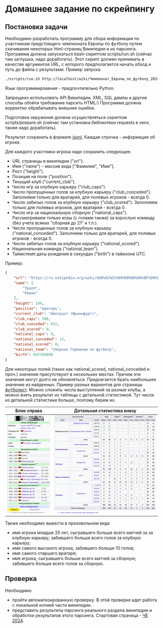 # Домашнее задание по скрейпингу

## Постановка задачи
Необходимо разработать программу для сбора информации по участникам предстоящего чемпионата Европы по футболу путем скачивания некоторых html-страниц Википедии и их парсинга.
Программа должна запускаться bash-скриптом scripts/run.sh (сейчас там заглушка, надо доработать).
Этот скрипт должен принимать в качестве аргументов URL, с которого предполагается начать обход и путь до файла с результами.
Пример запуска:
```bash
./scripts/run.sh http://localhost/wiki/Чемпионат_Европы_по_футболу_2024 ./real_results/result.jsonl
```
Язык программирования - предпочтительно Python.

Запрещено использовать API Википедии, XML, SQL дампы и другие способы обойти требование парсить HTML:) Программа должна корректно обрабатывать внешние ошибки.

Подготовка окружения должна осуществляться скриптом scripts/prepare.sh (сейчас там установка библиотеки requests в venv, также надо доработать).

Результат сохранить в формате [jsonl](https://jsonlines.org/). Каждая строчка - информация об игроке.

Для каждого участника-игрока надо сохранить следующее.
* URL страницы в википедии ("url").
* Имя ("name") - массив вида ["Фамилия", "Имя"].
* Рост ("height").
* Позиция на поле ("position").
* Текущий клуб ("current_club").
* Число игр за клубную карьеру ("club_caps").
* Число пропущенных голов за клубную карьеру ("club_conceded"). Заполняем только для вратарей, для полевых игроков - всегда 0.
* Число забитых голов за клубную карьеру ("club_scored"). Заполняем только для полевых игроков, для вратарей - всегда 0.
* Число игр за национальную сборную ("national_caps"). Рассматриваем только игры (с голами также) за взрослую команду (без учета всяких "сборная до 21" и т.п.).
* Число пропущенных голов за клубную карьеру ("national_conceded"). Заполняем только для вратарей, для полевых игроков - всегда 0.
* Число забитых голов за клубную карьеру ("national_scored").
* Национальная команда ("national_team").
* Таймстемп даты рождения в секундах ("birth") в таймзоне UTC.

Пример:

```json
{
    "url": "https://ru.wikipedia.org/wiki/%D0%A2%D1%80%D0%B0%D0%BF%D0%BF,_%D0%9A%D0%B5%D0%B2%D0%B8%D0%BD",
    "name": [
        "Трапп",
        "Кевин"
    ],
    "height": 189,
    "position": "вратарь",
    "current_club": "Айнтрахт (Франкфурт)",
    "club_caps": 506,
    "club_conceded": 632,
    "club_scored": 0,
    "national_caps": 9,
    "national_conceded": 13,
    "national_scored": 0,
    "national_team": "Сборная Германии по футболу",
    "birth": 647380800
}
```

Для некоторых полей (таких как national_scored, national_conceded и проч.) значения присутствуют в нескольких местах. Причем эти значения могут долго не обновляться. Предлагается брать наибольшее значение из найденных.
Пример разных вариантов для страницы [футболист](https://ru.wikipedia.org/wiki/%D0%A2%D1%80%D0%B0%D0%BF%D0%BF,_%D0%9A%D0%B5%D0%B2%D0%B8%D0%BD). Можно сложить числа выступлений за разные клубы, а можно взять результат из таблицы с детальной статистикой. Тут числа из детальной статистики больше, поэтому берем их.

| Блок справа             |  Детальная статистика внизу |
|-------------------------|-------------------------|
![brief](test_data/example_brief.png) | ![detailed](test_data/example_detailed.png)


Также необходимо вывести в произвольном виде
* имя игрока младше 25 лет, сыгравшего больше всего матчей за за клубную карьеру; забившего больше всего голов за клубную карьеру;
* имя самого высокого игрока, забившего больше 10 голов;
* имя самого старшего вратаря;
* имя игрока, сыгравшего больше всего матчей за сборную; забившего больше всего голов за сборную.

## Проверка
Необходимо
* пройти автоматизированную проверку. В этой проверке идет работа с локальной копией части википедии.
* представить результаты парсинга реального раздела википедии и обработки результатов этого парсинга. Стартовая страница - [ЧЕ 2024](https://ru.wikipedia.org/wiki/%D0%A7%D0%B5%D0%BC%D0%BF%D0%B8%D0%BE%D0%BD%D0%B0%D1%82_%D0%95%D0%B2%D1%80%D0%BE%D0%BF%D1%8B_%D0%BF%D0%BE_%D1%84%D1%83%D1%82%D0%B1%D0%BE%D0%BB%D1%83_2024).
